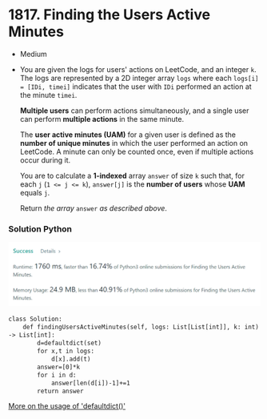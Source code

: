 # 1817. Finding the Users Active Minutes

* Medium
*   You are given the logs for users' actions on LeetCode, and an integer `k`. The logs are represented by a 2D integer array `logs` where each `logs[i] = [IDi, timei]` indicates that the user with `IDi` performed an action at the minute `timei`.

    **Multiple users** can perform actions simultaneously, and a single user can perform **multiple actions** in the same minute.

    The **user active minutes (UAM)** for a given user is defined as the **number of unique minutes** in which the user performed an action on LeetCode. A minute can only be counted once, even if multiple actions occur during it.

    You are to calculate a **1-indexed** array `answer` of size `k` such that, for each `j` (`1 <= j <= k`), `answer[j]` is the **number of users** whose **UAM** equals `j`.

    Return _the array_ `answer` _as described above_.

### Solution Python&#x20;

![](<../.gitbook/assets/image (5) (1) (1) (1).png>)

```
class Solution:
    def findingUsersActiveMinutes(self, logs: List[List[int]], k: int) -> List[int]:
        d=defaultdict(set)
        for x,t in logs:
            d[x].add(t)
        answer=[0]*k
        for i in d:
            answer[len(d[i])-1]+=1
        return answer
```

[More on the usage of 'defaultdict()'](https://www.educative.io/edpresso/learning-about-defaultdict-in-python)

